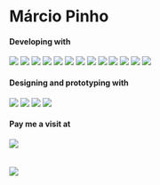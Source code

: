 <h1>Márcio Pinho</h1>


<h4>Developing with</h4>

<img src="https://img.shields.io/badge/-ruby-CC342D?logo=ruby&logoColor=white&style=for-the-badge"/> <img src="https://img.shields.io/badge/-javascript-F7DF1E?logo=javascript&logoColor=white&style=for-the-badge"/> <img src="https://img.shields.io/badge/-rails-CC0000?logo=ruby-on-rails&logoColor=white&style=for-the-badge"/>
<img src="https://img.shields.io/badge/-postgresql-4169E1?logo=postgresql&logoColor=white&style=for-the-badge"/>
<img src="https://img.shields.io/badge/-css-1572B6?logo=css3&logoColor=white&style=for-the-badge"/>
<img src="https://img.shields.io/badge/-html-E34F26?logo=html5&logoColor=white&style=for-the-badge"/>
<img src="https://img.shields.io/badge/-sass-CC6699?logo=sass&logoColor=white&style=for-the-badge"/>
<img src="https://img.shields.io/badge/-postman-FF6C37?logo=postman&logoColor=white&style=for-the-badge"/>
<img src="https://img.shields.io/badge/-bootstrap-7952B3?logo=bootstrap&logoColor=white&style=for-the-badge"/>
<img src="https://img.shields.io/badge/-heroku-430098?logo=heroku&logoColor=white&style=for-the-badge"/>
<img src="https://img.shields.io/badge/-sqlite-003B57?logo=sqlite&logoColor=white&style=for-the-badge"/>
<img src="https://img.shields.io/badge/-ReactJs-61DAFB?logo=react&logoColor=white&style=for-the-badge"/>
<img src="https://img.shields.io/badge/-React%20Router-CA4245?logo=react-router&logoColor=white&style=for-the-badge"/>

<h4>Designing and prototyping with</h4>

<img src="https://img.shields.io/badge/-figma-F24E1E?logo=figma&logoColor=white&style=for-the-badge"/> <img src="https://img.shields.io/badge/-illustrator-FF9A00?logo=adobe-illustrator&logoColor=white&style=for-the-badge"/>
<img src="https://img.shields.io/badge/-indesign-FF3366?logo=adobe-indesign&logoColor=white&style=for-the-badge"/>
<img src="https://img.shields.io/badge/-photoshop-31A8FF?logo=adobe-photoshop&logoColor=white&style=for-the-badge"/>

<h4>Pay me a visit at</h4> <a href="https://www.marciopinho.com" target="_blank"><img src="https://img.shields.io/badge/-marciopinho%2ecom-fbdc43?logo=stackblitz&logoColor=black&style=for-the-badge"/></a>

<br>
<br>
<br>

<picture>
<source 
  srcset="https://github-readme-stats.vercel.app/api?username=marciopinho&show_icons=true&theme=dark"
  media="(prefers-color-scheme: dark)"
/>
<source
  srcset="https://github-readme-stats.vercel.app/api?username=marciopinho&show_icons=true&title_color=000000&bg_color=fbdc43&icon_color=000000&text_color=343434&count_private=true&hide_border=true"
  media="(prefers-color-scheme: light), (prefers-color-scheme: no-preference)"
/>
<img src="https://github-readme-stats.vercel.app/api?username=marciopinho&show_icons=true" />
</picture>
